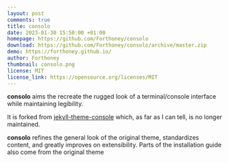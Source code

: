 ```yaml
---
layout: post
comments: true
title: consolo
date: 2023-01-30 15:50:00 +01:00
homepage: https://github.com/Forthoney/consolo
download: https://github.com/Forthoney/consolo/archive/master.zip
demo: https://forthoney.github.io/
author: Forthoney
thumbnail: consolo.png
license: MIT
license_link: https://opensource.org/licenses/MIT
---
```


**consolo** aims the recreate the rugged look of a terminal/console interface while maintaining legibility.

It is forked from [jekyll-theme-console](https://github.com/b2a3e8/jekyll-theme-console) which, as far as I can tell, is no longer maintained.

**consolo** refines the general look of the original theme, standardizes content, and greatly improves on extensibility.  Parts of the installation guide also come from the original theme
